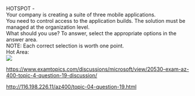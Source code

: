 HOTSPOT -<br/>Your company is creating a suite of three mobile applications.<br/>You need to control access to the application builds. The solution must be managed at the organization level.<br/>What should you use? To answer, select the appropriate options in the answer area.<br/>NOTE: Each correct selection is worth one point.<br/>Hot Area:<br/><img src="https://www.examtopics.com/assets/media/exam-media/04257/0015400001.png" class="in-exam-image"/><br/><p><a href="https://www.examtopics.com/discussions/microsoft/view/20530-exam-az-400-topic-4-question-19-discussion/">https://www.examtopics.com/discussions/microsoft/view/20530-exam-az-400-topic-4-question-19-discussion/</a></p><p><a href="http://116.198.226.11/az400/topic-04-question-19.html">http://116.198.226.11/az400/topic-04-question-19.html</a></p><script src="https://giscus.app/client.js"                    data-repo="azsamples/az204"                    data-repo-id="R_kgDOMRXzDQ"                    data-category="General"                    data-category-id="DIC_kwDOMRXzDc4Cgi27"                    data-mapping="pathname"                    data-strict="1"                    data-reactions-enabled="0"                    data-emit-metadata="0"                    data-input-position="bottom"                    data-theme="preferred_color_scheme"                    data-lang="en"                    crossorigin="anonymous"                    async>                    </script>